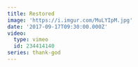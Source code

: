 ```yaml
---
title: Restored
image: 'https://i.imgur.com/MuLYIpM.jpg'
date: '2017-09-17T09:30:00.000Z'
video:
  type: vimeo
  id: 234414140
series: thank-god
---
```


